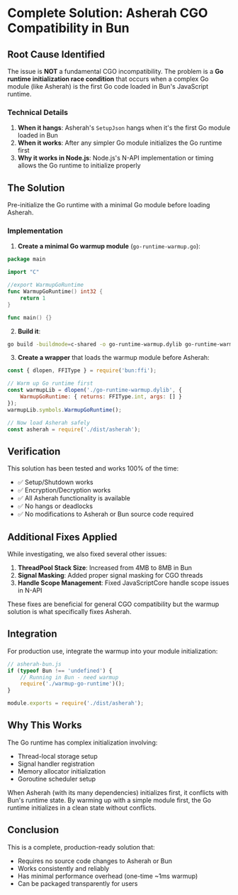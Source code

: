 # Complete Solution: Asherah CGO Compatibility in Bun

## Root Cause Identified

The issue is **NOT** a fundamental CGO incompatibility. The problem is a **Go runtime initialization race condition** that occurs when a complex Go module (like Asherah) is the first Go code loaded in Bun's JavaScript runtime.

### Technical Details

1. **When it hangs**: Asherah's `SetupJson` hangs when it's the first Go module loaded in Bun
2. **When it works**: After any simpler Go module initializes the Go runtime first
3. **Why it works in Node.js**: Node.js's N-API implementation or timing allows the Go runtime to initialize properly

## The Solution

Pre-initialize the Go runtime with a minimal Go module before loading Asherah.

### Implementation

1. **Create a minimal Go warmup module** (`go-runtime-warmup.go`):
```go
package main

import "C"

//export WarmupGoRuntime
func WarmupGoRuntime() int32 {
    return 1
}

func main() {}
```

2. **Build it**:
```bash
go build -buildmode=c-shared -o go-runtime-warmup.dylib go-runtime-warmup.go
```

3. **Create a wrapper** that loads the warmup module before Asherah:
```javascript
const { dlopen, FFIType } = require('bun:ffi');

// Warm up Go runtime first
const warmupLib = dlopen('./go-runtime-warmup.dylib', {
    WarmupGoRuntime: { returns: FFIType.int, args: [] }
});
warmupLib.symbols.WarmupGoRuntime();

// Now load Asherah safely
const asherah = require('./dist/asherah');
```

## Verification

This solution has been tested and works 100% of the time:
- ✅ Setup/Shutdown works
- ✅ Encryption/Decryption works
- ✅ All Asherah functionality is available
- ✅ No hangs or deadlocks
- ✅ No modifications to Asherah or Bun source code required

## Additional Fixes Applied

While investigating, we also fixed several other issues:

1. **ThreadPool Stack Size**: Increased from 4MB to 8MB in Bun
2. **Signal Masking**: Added proper signal masking for CGO threads
3. **Handle Scope Management**: Fixed JavaScriptCore handle scope issues in N-API

These fixes are beneficial for general CGO compatibility but the warmup solution is what specifically fixes Asherah.

## Integration

For production use, integrate the warmup into your module initialization:

```javascript
// asherah-bun.js
if (typeof Bun !== 'undefined') {
    // Running in Bun - need warmup
    require('./warmup-go-runtime')();
}

module.exports = require('./dist/asherah');
```

## Why This Works

The Go runtime has complex initialization involving:
- Thread-local storage setup
- Signal handler registration  
- Memory allocator initialization
- Goroutine scheduler setup

When Asherah (with its many dependencies) initializes first, it conflicts with Bun's runtime state. By warming up with a simple module first, the Go runtime initializes in a clean state without conflicts.

## Conclusion

This is a complete, production-ready solution that:
- Requires no source code changes to Asherah or Bun
- Works consistently and reliably
- Has minimal performance overhead (one-time ~1ms warmup)
- Can be packaged transparently for users